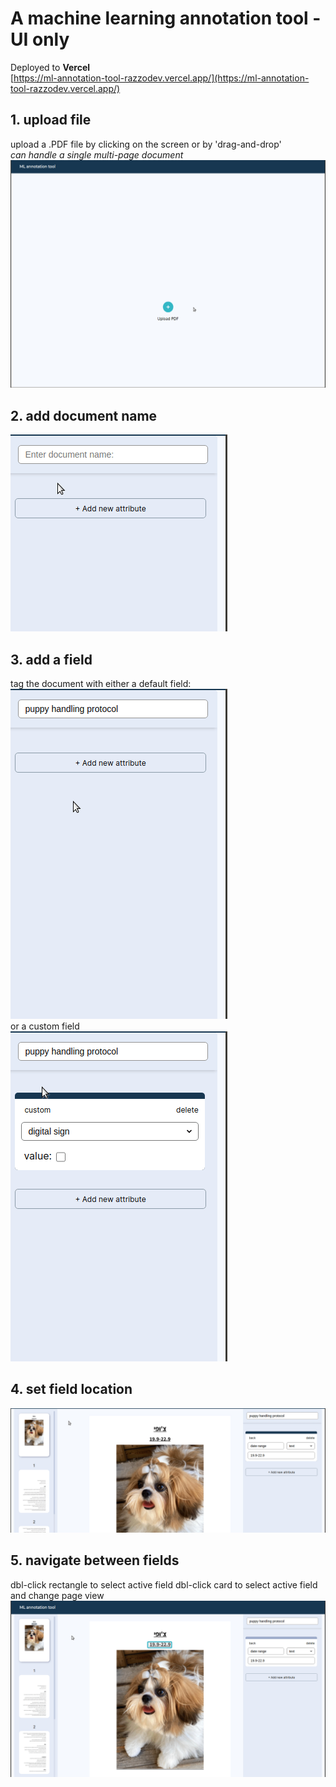 # A machine learning annotation tool - UI only

Deployed to **Vercel**
<br>
[https://ml-annotation-tool-razzodev.vercel.app/](https://ml-annotation-tool-razzodev.vercel.app/)

## 1. upload file

upload a .PDF file by clicking on the screen or by 'drag-and-drop'
<br>
_can handle a single multi-page document_
<br>
![screen-gif](./docs/docs-upload.gif)

## 2. add document name

![screen-gif](./docs/docs-docname.gif)

## 3. add a field

tag the document with either a default field:
<br>
![screen-gif](./docs/docs-default-fields.gif)
<br>
or a custom field
<br>
![screen-gif](./docs/docs-custom-field.gif)

## 4. set field location

![screen-gif](./docs/docs-add-rect.gif)
<br>

## 5. navigate between fields

dbl-click rectangle to select active field
dbl-click card to select active field and change page view
![screen-gif](./docs/docs-navigate-fields.gif)
